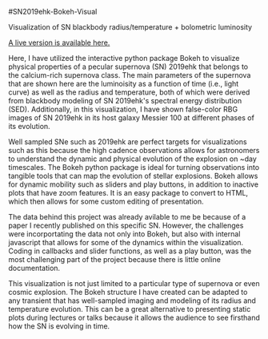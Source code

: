 #SN2019ehk-Bokeh-Visual

Visualization of SN blackbody radius/temperature + bolometric luminosity

[A live version is available here.](https://ageller.github.io/IDEAS_FSS-Vis/FinalStudentProjects/2020summer/WynnJacobson-Galan)

Here, I have utilized the interactive python package Bokeh to visualize physical properties of a pecular supernova (SN) 2019ehk that belongs to the calcium-rich supernova class. The main parameters of the supernova that are shown here are the luminoisity as a function of time (i.e., light curve) as well as the radius and temperature, both of which were derived from blackbody modeling of SN 2019ehk's spectral energy distribution (SED). Additionally, in this visualization, I have shown false-color RBG images of SN 2019ehk in its host galaxy Messier 100 at different phases of its evolution.

Well sampled SNe such as 2019ehk are perfect targets for visualizations such as this because the high cadence observations allows for astronomers to understand the dynamic and physical evolution of the explosion on ~day timescales. The Bokeh python package is ideal for turning observations into tangible tools that can map the evolution of stellar explosions. Bokeh allows for dynamic mobility such as sliders and play buttons, in addition to inactive plots that have zoom features. It is an easy package to convert to HTML, which then allows for some custom editing of presentation. 

The data behind this project was already avilable to me be because of a paper I recently published on this specific SN. However, the challenges were incorportating the data not only into Bokeh, but also with internal javascript that allows for some of the dynamics within the visualization. Coding in callbacks and slider functions, as well as a play button, was the most challenging part of the project because there is little online documentation. 

This visualization is not just limited to a particular type of supernova or even cosmic explosion. The Bokeh structure I have created can be adapted to any transient that has well-sampled imaging and modeling of its radius and temperature evolution. This can be a great alternative to presenting static plots during lectures or talks because it allows the audience to see firsthand how the SN is evolving in time. 
